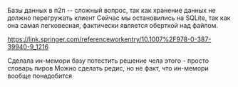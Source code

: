 Базы данных в п2п -- сложный вопрос, так как хранение данных не должно перегружать клиент 
Сейчас мы остановились на SQLite, так как она самая легковесная, фактически является оберткой над файлом.


https://link.springer.com/referenceworkentry/10.1007%2F978-0-387-39940-9_1216

Сделала ин-мемори базу потестить решение чела этого - просто словарь пиров 
Можно сделать редис, но не факт, что ин-мемори вообще понадобится 